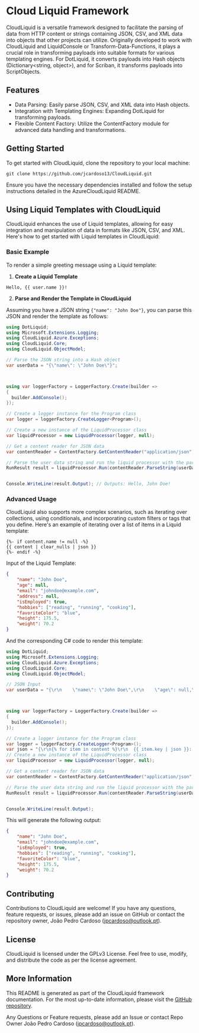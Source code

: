 # Cloud Liquid Framework

CloudLiquid is a versatile framework designed to facilitate the parsing of data from HTTP content or strings containing JSON, CSV, and XML data into objects that other projects can utilize. Originally developed to work with CloudLiquid and LiquidConsole or Transform-Data-Functions, it plays a crucial role in transforming payloads into suitable formats for various templating engines. For DotLiquid, it converts payloads into Hash objects (Dictionary<string, object>), and for Scriban, it transforms payloads into ScriptObjects.

## Features
- Data Parsing: Easily parse JSON, CSV, and XML data into Hash objects.
- Integration with Templating Engines: Expanding DotLiquid for transforming payloads.
- Flexible Content Factory: Utilize the ContentFactory module for advanced data handling and transformations.

## Getting Started
To get started with CloudLiquid, clone the repository to your local machine:
```
git clone https://github.com/jcardoso13/CloudLiquid.git
```
Ensure you have the necessary dependencies installed and follow the setup instructions detailed in the AzureCloudLiquid README.


## Using Liquid Templates with CloudLiquid

CloudLiquid enhances the use of Liquid templates, allowing for easy integration and manipulation of data in formats like JSON, CSV, and XML. Here's how to get started with Liquid templates in CloudLiquid:

### Basic Example

To render a simple greeting message using a Liquid template:

1. **Create a Liquid Template**

```liquid
Hello, {{ user.name }}!
```

2. **Parse and Render the Template in CloudLiquid**

Assuming you have a JSON string `{"name": "John Doe"}`, you can parse this JSON and render the template as follows:


```csharp
using DotLiquid;
using Microsoft.Extensions.Logging;
using CloudLiquid.Azure.Exceptions;
using CloudLiquid.Core;
using CloudLiquid.ObjectModel;

// Parse the JSON string into a Hash object
var userData = "{\"name\": \"John Doe\"}";



using var loggerFactory = LoggerFactory.Create(builder =>
{
  builder.AddConsole();
}); 

// Create a logger instance for the Program class
var logger = loggerFactory.CreateLogger<Program>();

// Create a new instance of the LiquidProcessor class
var liquidProcessor = new LiquidProcessor(logger, null);

// Get a content reader for JSON data
var contentReader = ContentFactory.GetContentReader("application/json");

// Parse the user data string and run the liquid processor with the parsed data
RunResult result = liquidProcessor.Run(contentReader.ParseString(userData), "Hello, {{ user.name }}!");


Console.WriteLine(result.Output); // Outputs: Hello, John Doe!
```

### Advanced Usage

CloudLiquid also supports more complex scenarios, such as iterating over collections, using conditionals, and incorporating custom filters or tags that you define. Here's an example of iterating over a list of items in a Liquid template:

```liquid
{%- if content.name != null -%}
{{ content | clear_nulls | json }}
{%- endif -%}
```
Input of the Liquid Template:
```json
{
    "name": "John Doe",
    "age": null,
    "email": "johndoe@example.com",
    "address": null,
    "isEmployed": true,
    "hobbies": ["reading", "running", "cooking"],
    "favoriteColor": "blue",
    "height": 175.5,
    "weight": 70.2
}
```


And the corresponding C# code to render this template:

```csharp
using DotLiquid;
using Microsoft.Extensions.Logging;
using CloudLiquid.Azure.Exceptions;
using CloudLiquid.Core;
using CloudLiquid.ObjectModel;

// JSON Input
var userData = "{\r\n    \"name\": \"John Doe\",\r\n    \"age\": null,\r\n    \"email\": \"johndoe@example.com\",\r\n    \"address\": null,\r\n    \"isEmployed\": true,\r\n    \"hobbies\": [\"reading\", \"running\", \"cooking\"],\r\n    \"favoriteColor\": \"blue\",\r\n    \"height\": 175.5,\r\n    \"weight\": 70.2\r\n}";



using var loggerFactory = LoggerFactory.Create(builder =>
{
  builder.AddConsole();
}); 

// Create a logger instance for the Program class
var logger = loggerFactory.CreateLogger<Program>();
var json = "{\r\n{% for item in content %}\r\n  {{ item.key | json }}: {{ item.value | json }}\r\n{% endfor %}\r\n}";
// Create a new instance of the LiquidProcessor class
var liquidProcessor = new LiquidProcessor(logger, null);

// Get a content reader for JSON data
var contentReader = ContentFactory.GetContentReader("application/json");

// Parse the user data string and run the liquid processor with the parsed data
RunResult result = liquidProcessor.Run(contentReader.ParseString(userData), json);


Console.WriteLine(result.Output);
```

This will generate the following output:

```json
{
    "name": "John Doe",
    "email": "johndoe@example.com",
    "isEmployed": true,
    "hobbies": ["reading", "running", "cooking"],
    "favoriteColor": "blue",
    "height": 175.5,
    "weight": 70.2
}
```

## Contributing
Contributions to CloudLiquid are welcome! If you have any questions, feature requests, or issues, please add an issue on GitHub or contact the repository owner, João Pedro Cardoso (jpcardoso@outlook.pt).


## License
CloudLiquid is licensed under the GPLv3 License. Feel free to use, modify, and distribute the code as per the license agreement.


## More Information

This README is generated as part of the CloudLiquid framework documentation. For the most up-to-date information, please visit the [GitHub repository](https://github.com/jcardoso13/CloudLiquid).

Any Questions or Feature requests, please add an Issue or contact Repo Owner João Pedro Cardoso (jpcardoso@outlook.pt).